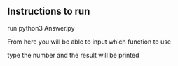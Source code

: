 ## Instructions to run ##

run python3 Answer.py 

From here you will be able to input which function to use

type the number and the result will be printed
